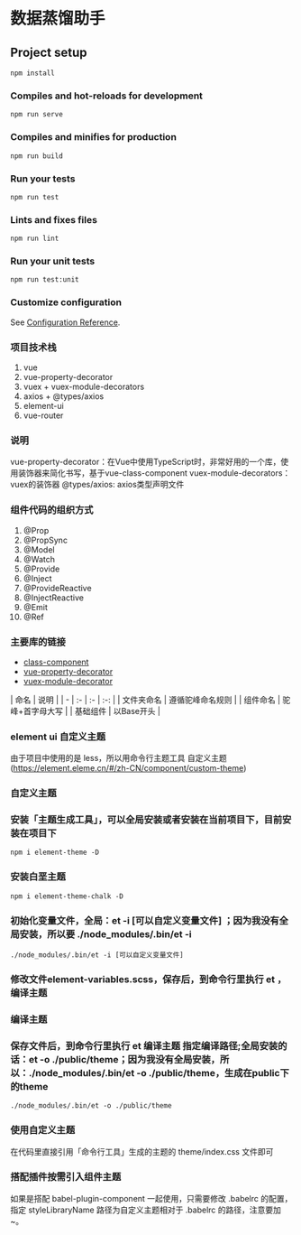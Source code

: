 # 数据蒸馏助手

## Project setup
```
npm install
```

### Compiles and hot-reloads for development
```
npm run serve
```

### Compiles and minifies for production
```
npm run build
```

### Run your tests
```
npm run test
```

### Lints and fixes files
```
npm run lint
```

### Run your unit tests
```
npm run test:unit
```

### Customize configuration
See [Configuration Reference](https://cli.vuejs.org/config/).

### 项目技术栈
  1. vue
  2. vue-property-decorator  
  3. vuex + vuex-module-decorators
  4. axios + @types/axios
  5. element-ui
  6. vue-router
### 说明
   vue-property-decorator：在Vue中使用TypeScript时，非常好用的一个库，使用装饰器来简化书写，基于vue-class-component
   vuex-module-decorators： vuex的装饰器
   @types/axios: axios类型声明文件

### 组件代码的组织方式
  1. @Prop
  2. @PropSync
  3. @Model
  4. @Watch
  5. @Provide
  6. @Inject
  7. @ProvideReactive
  8. @InjectReactive
  9. @Emit
  10. @Ref


### 主要库的链接
  * [class-component](https://npm.im/capsid)
  * [vue-property-decorator](https://github.com/kaorun343/vue-property-decorator#readme)
  * [vuex-module-decorator](https://github.com/championswimmer/vuex-module-decorators)

| 命名 | 说明 |
| - | :- | :- | :-: |
| 文件夹命名 | 遵循驼峰命名规则 |
| 组件命名 | 驼峰+首字母大写 |
| 基础组件 | 以Base开头 |

### element ui 自定义主题
由于项目中使用的是 less，所以用命令行主题工具 自定义主题 (https://element.eleme.cn/#/zh-CN/component/custom-theme)

### 自定义主题
### 安装「主题生成工具」，可以全局安装或者安装在当前项目下，目前安装在项目下
```
npm i element-theme -D 
```
### 安装白垩主题
```
npm i element-theme-chalk -D
```

### 初始化变量文件，全局：et -i [可以自定义变量文件]  ；因为我没有全局安装，所以要 ./node_modules/.bin/et -i
```
./node_modules/.bin/et -i [可以自定义变量文件]    
```

### 修改文件element-variables.scss，保存后，到命令行里执行 et ，编译主题


### 编译主题
### 保存文件后，到命令行里执行 et 编译主题 指定编译路径;全局安装的话：et -o ./public/theme；因为我没有全局安装，所以：./node_modules/.bin/et -o ./public/theme，生成在public下的theme
```
./node_modules/.bin/et -o ./public/theme
```

###  使用自定义主题
在代码里直接引用「命令行工具」生成的主题的 theme/index.css 文件即可
### 搭配插件按需引入组件主题
如果是搭配 babel-plugin-component 一起使用，只需要修改 .babelrc 的配置，指定 styleLibraryName 路径为自定义主题相对于 .babelrc 的路径，注意要加 ~。